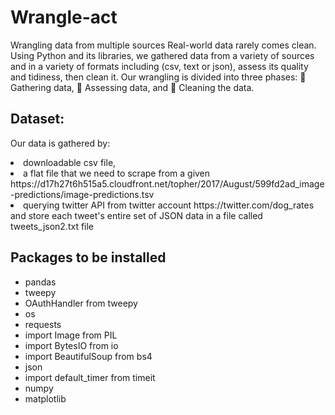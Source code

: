 # Wrangle-act
Wrangling data from multiple sources
Real-world data rarely comes clean. Using Python and its libraries, we gathered data from a variety of sources and in a variety of formats including (csv, text or json), assess its quality and tidiness, then clean it. Our wrangling is divided into three phases:  Gathering data,  Assessing data, and  Cleaning the data.
## Dataset: 
Our data is gathered by:
<li>downloadable csv file,</li>
<li>a flat file that we need to scrape from a given https://d17h27t6h515a5.cloudfront.net/topher/2017/August/599fd2ad_image-predictions/image-predictions.tsv </li>
<li>querying twitter API from twitter account https://twitter.com/dog_rates and store each tweet's entire set of JSON data in a file called tweets_json2.txt file </li>

## Packages to be installed
- pandas
- tweepy
- OAuthHandler from tweepy
- os
- requests
- import Image from PIL
- import BytesIO from io
- import BeautifulSoup from bs4
- json
- import default_timer from timeit
- numpy
- matplotlib
